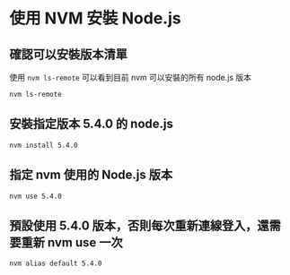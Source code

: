 # 使用 NVM 安裝 Node.js

## 確認可以安裝版本清單

使用 `nvm ls-remote` 可以看到目前 nvm 可以安裝的所有 node.js 版本

```shell
nvm ls-remote
```

## 安裝指定版本 5.4.0 的 node.js

```shell
nvm install 5.4.0
```

## 指定 nvm 使用的 Node.js 版本

```shell
nvm use 5.4.0
```

## 預設使用 5.4.0 版本，否則每次重新連線登入，還需要重新 nvm use 一次

```shell
nvm alias default 5.4.0
```